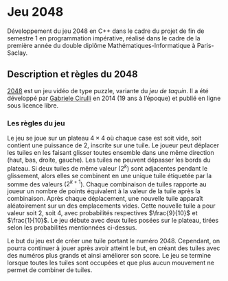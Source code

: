 # Jeu 2048

Développement du jeu 2048 en C++ dans le cadre du projet de fin de semestre 1 en programmation impérative, réalisé dans le cadre de la première année du double diplôme Mathématiques-Informatique à Paris-Saclay.

## Description et règles du 2048

[2048](https://play2048.co/) est un jeu vidéo de type puzzle, variante
du *jeu de taquin*. Il a été développé par [Gabriele
Cirulli](http://gabrielecirulli.com/) en 2014 (19 ans à l’époque) et
publié en ligne sous licence libre.

### Les règles du jeu

Le jeu se joue sur un plateau $4×4$ où chaque
case est soit vide, soit contient une puissance de $2$, inscrite sur
une tuile. Le joueur peut déplacer les tuiles en les faisant glisser
toutes ensemble dans une même direction (haut, bas, droite,
gauche). Les tuiles ne peuvent dépasser les bords du plateau. Si deux
tuiles de même valeur ($2^k$) sont adjacentes pendant le glissement,
alors elles se combinent en une unique tuile étiquetée par la somme
des valeurs ($2^{k+1}$). Chaque combinaison de tuiles rapporte au
joueur un nombre de points équivalent à la valeur de la tuile après la
combinaison. Après chaque déplacement, une nouvelle tuile apparaît
aléatoirement sur un des emplacements vides. Cette nouvelle tuile a
pour valeur soit $2$, soit $4$, avec probabilités respectives
$\frac{9}{10}$ et $\frac{1}{10}$. Le jeu débute avec deux tuiles
posées sur le plateau, tirées selon les probabilités mentionnées
ci-dessus.

Le but du jeu est de créer une tuile portant le
numéro 2048. Cependant, on pourra continuer à jouer après avoir
atteint le but, en créant des tuiles avec des numéros plus grands et
ainsi améliorer son score. Le jeu se termine lorsque toutes les tuiles
sont occupées et que plus aucun mouvement ne permet de combiner de
tuiles.
